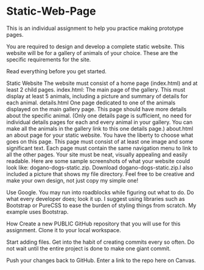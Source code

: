 # Static-Web-Page

This is an individual assignment to help you practice making prototype pages.

You are required to design and develop a complete static website. This website will be for a gallery of animals of your choice. These are the specific requirements for the site.

Read everything before you get started.

Static Website
The website must consist of a home page (index.html) and at least 2 child pages.
index.html:
The main page of the gallery. This must display at least 5 animals, including a picture and summary of details for each animal.
details.html
One page dedicated to one of the animals displayed on the main gallery page. This page should have more details about the specific animal. (Only one details page is sufficient, no need for individual details pages for each and every animal in your gallery. You can make all the animals in the gallery link to this one details page.)
about.html
an about page for your static website. You have the liberty to choose what goes on this page. This page must consist of at least one image and some significant text. 
Each page must contain the same navigation menu to link to all the other pages.
Your site must be neat, visually appealing and easily readable. Here are some sample screenshots of what your website could look like: dogano-dogs-static.zip. Download dogano-dogs-static.zip.I also included a picture that shows my file directory. Feel free to be creative and make your own design, not just copy my simple one!

Use Google. You may run into roadblocks while figuring out what to do. Do what every developer does; look it up. I suggest using libraries such as Bootstrap or PureCSS to ease the burden of styling things from scratch. My example uses Bootstrap.

How
Create a new PUBLIC GitHub repository that you will use for this assignment. Clone it to your local workspace.

Start adding files. Get into the habit of creating commits every so often. Do not wait until the entire project is done to make one giant commit.

Push your changes back to GitHub. Enter a link to the repo here on Canvas.